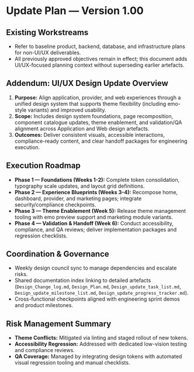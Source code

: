 # Update Plan — Version 1.00

## Existing Workstreams
- Refer to baseline product, backend, database, and infrastructure plans for non-UI/UX deliverables.
- All previously approved objectives remain in effect; this document adds UI/UX-focused planning context without superseding earlier artefacts.

## Addendum: UI/UX Design Update Overview
1. **Purpose:** Align application, provider, and web experiences through a unified design system that supports theme flexibility (including emo-style variants) and improved usability.
2. **Scope:** Includes design system foundations, page recomposition, component catalogue updates, theme enablement, and validation/QA alignment across Application and Web design artefacts.
3. **Outcomes:** Deliver consistent visuals, accessible interactions, compliance-ready content, and clear handoff packages for engineering execution.

## Execution Roadmap
- **Phase 1 — Foundations (Weeks 1-2):** Complete token consolidation, typography scale updates, and layout grid definitions.
- **Phase 2 — Experience Blueprints (Weeks 3-4):** Recompose home, dashboard, provider, and marketing pages; integrate security/compliance checkpoints.
- **Phase 3 — Theme Enablement (Week 5):** Release theme management tooling with emo preview support and marketing module variants.
- **Phase 4 — Validation & Handoff (Week 6):** Conduct accessibility, compliance, and QA reviews; deliver implementation packages and regression checklists.

## Coordination & Governance
- Weekly design council sync to manage dependencies and escalate risks.
- Shared documentation index linking to detailed artefacts (`Design_Change_log.md`, `Design_Plan.md`, `Design_update_task_list.md`, `Design_update_milestone_list.md`, `Design_update_progress_tracker.md`).
- Cross-functional checkpoints aligned with engineering sprint demos and product milestones.

## Risk Management Summary
- **Theme Conflicts:** Mitigated via linting and staged rollout of new tokens.
- **Accessibility Regression:** Addressed with dedicated low-vision testing and compliance reviews.
- **QA Coverage:** Managed by integrating design tokens with automated visual regression tooling and manual checklists.

